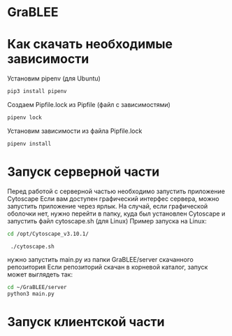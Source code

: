 # GraBLEE


# Как скачать необходимые зависимости

Установим pipenv (для Ubuntu)  
```sh
pip3 install pipenv
```

Создаем Pipfile.lock из Pipfile (файл с зависимостями)  
```sh
pipenv lock
```

Установим зависимости из файла Pipfile.lock  
```sh
pipenv install
```

# Запуск серверной части
Перед работой с серверной частью необходимо запустить приложение Cytoscape
Если вам доступен графический интерфес сервера, можно запустить приложение через ярлык.
На случай, если графической оболочки нет, нужно перейти в папку,  куда был установлен Cytoscape и запустить файл cytoscape.sh (для Linux)
Пример запуска на Linux:
```sh
cd /opt/Cytoscape_v3.10.1/

 ./cytoscape.sh
```
нужно запустить main.py из папки GraBLEE/server скачанного репозитория
Если репозиторий скачан в корневой каталог, запуск может выглядеть так:
```sh
cd ~/GraBLEE/server
python3 main.py
```

# Запуск клиентской части
